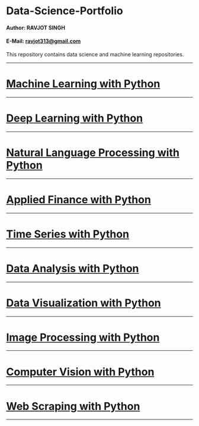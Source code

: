 # Data-Science-Portfolio

#### Author: RAVJOT SINGH

#### E-Mail: ravjot313@gmail.com


This repository contains data science and machine learning repositories.

---

# [Machine Learning with Python](https://github.com/Ravjot03/Machine-Learning-with-Python)

---

# [Deep Learning with Python](https://github.com/Ravjot03/Deep-Learning-with-Python)

---

# [Natural Language Processing with Python]()

---

# [Applied Finance with Python](https://github.com/Ravjot03/Applied-Finance-with-Python) 

---

# [Time Series with Python](https://github.com/Ravjot03/Time-Series-with-Python)

---

# [Data Analysis with Python](https://github.com/Ravjot03/Data-Analysis-with-Python)

---

# [Data Visualization with Python](https://github.com/Ravjot03/Data-Visualization-with-Python)

---

# [Image Processing with Python](https://github.com/Ravjot03/Image-Processing)

---

# [Computer Vision with Python](https://github.com/Ravjot03/Computer-Vision-with-Python)

---

# [Web Scraping with Python](https://github.com/Ravjot03/Selenium-with-Python)

---
